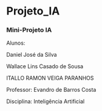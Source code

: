 # Projeto_IA

### Mini-Projeto IA

Alunos:

Daniel José da Silva

Wallace Lins Casado de Sousa

ITALLO RAMON VEIGA PARANHOS

Professor: Evandro de Barros Costa

Disciplina: Inteligência Artificial
